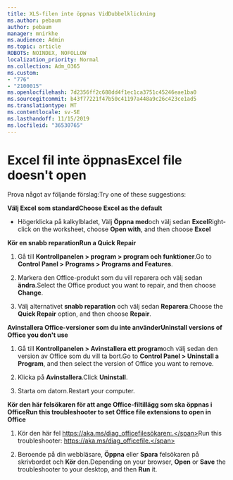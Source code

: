 ```yaml
---
title: XLS-filen inte öppnas VidDubbelklickning
ms.author: pebaum
author: pebaum
manager: mnirkhe
ms.audience: Admin
ms.topic: article
ROBOTS: NOINDEX, NOFOLLOW
localization_priority: Normal
ms.collection: Adm_O365
ms.custom:
- "776"
- "2100015"
ms.openlocfilehash: 7d2356ff2c688dd4f1ec1ca3751c45246eae1ba0
ms.sourcegitcommit: b43f77221f47b50c41197a448a9c26c423ce1ad5
ms.translationtype: MT
ms.contentlocale: sv-SE
ms.lasthandoff: 11/15/2019
ms.locfileid: "36530765"
---
```

# <a name="excel-file-doesnt-open"></a><span data-ttu-id="ea67d-102">Excel fil inte öppnas</span><span class="sxs-lookup"><span data-stu-id="ea67d-102">Excel file doesn't open</span></span>

<span data-ttu-id="ea67d-103">Prova något av följande förslag:</span><span class="sxs-lookup"><span data-stu-id="ea67d-103">Try one of these suggestions:</span></span>

<span data-ttu-id="ea67d-104">**Välj Excel som standard**</span><span class="sxs-lookup"><span data-stu-id="ea67d-104">**Choose Excel as the default**</span></span>

* <span data-ttu-id="ea67d-105">Högerklicka på kalkylbladet, Välj **Öppna med**och välj sedan **Excel**</span><span class="sxs-lookup"><span data-stu-id="ea67d-105">Right-click on the worksheet, choose **Open with**, and then choose **Excel**</span></span>

<span data-ttu-id="ea67d-106">**Kör en snabb reparation**</span><span class="sxs-lookup"><span data-stu-id="ea67d-106">**Run a Quick Repair**</span></span>

1. <span data-ttu-id="ea67d-107">Gå till **Kontrollpanelen > program > program och funktioner**.</span><span class="sxs-lookup"><span data-stu-id="ea67d-107">Go to **Control Panel > Programs > Programs and Features**.</span></span>

2. <span data-ttu-id="ea67d-108">Markera den Office-produkt som du vill reparera och välj sedan **ändra**.</span><span class="sxs-lookup"><span data-stu-id="ea67d-108">Select the Office product you want to repair, and then choose **Change**.</span></span>

3. <span data-ttu-id="ea67d-109">Välj alternativet **snabb reparation** och välj sedan **Reparera**.</span><span class="sxs-lookup"><span data-stu-id="ea67d-109">Choose the **Quick Repair** option, and then choose **Repair**.</span></span>

<span data-ttu-id="ea67d-110">**Avinstallera Office-versioner som du inte använder**</span><span class="sxs-lookup"><span data-stu-id="ea67d-110">**Uninstall versions of Office you don't use**</span></span>

1. <span data-ttu-id="ea67d-111">Gå till **Kontrollpanelen > Avinstallera ett program**och välj sedan den version av Office som du vill ta bort.</span><span class="sxs-lookup"><span data-stu-id="ea67d-111">Go to **Control Panel > Uninstall a Program**, and then select the version of Office you want to remove.</span></span>

2. <span data-ttu-id="ea67d-112">Klicka på **Avinstallera**.</span><span class="sxs-lookup"><span data-stu-id="ea67d-112">Click **Uninstall**.</span></span>

3. <span data-ttu-id="ea67d-113">Starta om datorn.</span><span class="sxs-lookup"><span data-stu-id="ea67d-113">Restart your computer.</span></span>

<span data-ttu-id="ea67d-114">**Kör den här felsökaren för att ange Office-filtillägg som ska öppnas i Office**</span><span class="sxs-lookup"><span data-stu-id="ea67d-114">**Run this troubleshooter to set Office file extensions to open in Office**</span></span>

1. <span data-ttu-id="ea67d-115">Kör den här fel https://aka.ms/diag_officefilesökaren:.</span><span class="sxs-lookup"><span data-stu-id="ea67d-115">Run this troubleshooter: https://aka.ms/diag_officefile.</span></span>

2. <span data-ttu-id="ea67d-116">Beroende på din webbläsare, **Öppna** eller **Spara** felsökaren på skrivbordet och **Kör** den.</span><span class="sxs-lookup"><span data-stu-id="ea67d-116">Depending on your browser, **Open** or **Save** the troubleshooter to your desktop, and then **Run** it.</span></span>

